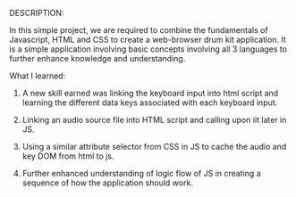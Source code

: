 DESCRIPTION:

In this simple project, we are required to combine the fundamentals of Javascript, HTML and CSS to create a web-browser drum kit application. It is a simple application involving basic concepts involving all 3 languages to further enhance knowledge and understanding.

What I learned:

1. A new skill earned was linking the keyboard input into html script and learning the different data keys associated with each keyboard input.

2. Linking an audio source file into HTML script and calling upon iit later in JS.

3. Using a similar attribute selector from CSS in JS to cache the audio and key DOM from html to js.

4. Further enhanced understanding of logic flow of JS in creating a sequence of how the application should work.